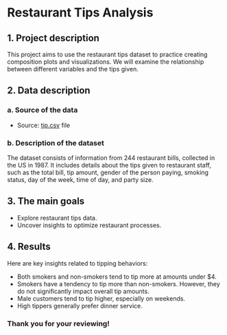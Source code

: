 # Restaurant Tips Analysis
## 1. Project description
This project aims to use the restaurant tips dataset to practice creating composition plots and visualizations. We will examine the relationship between different variables and the tips given.

## 2. Data description
### a. Source of the data
- Source: [tip.csv](https://raw.githubusercontent.com/RusAbk/sca_datasets/main/tips.csv) file
### b. Description of the dataset
The dataset consists of information from 244 restaurant bills, collected in the US in 1987. It includes details about the tips given to restaurant staff, such as the total bill, tip amount, gender of the person paying, smoking status, day of the week, time of day, and party size.
## 3. The main goals
- Explore restaurant tips data.
- Uncover insights to optimize restaurant processes.
## 4. Results
Here are key insights related to tipping behaviors:
- Both smokers and non-smokers tend to tip more at amounts under $4.
- Smokers have a tendency to tip more than non-smokers. However, they do not significantly impact overall tip amounts.
- Male customers tend to tip higher, especially on weekends.
- High tippers generally prefer dinner service.

### Thank you for your reviewing!
